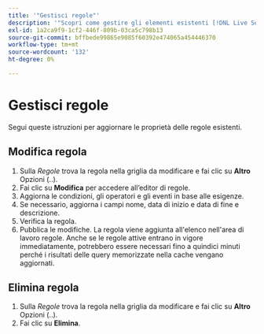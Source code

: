 ```yaml
---
title: '"Gestisci regole"'
description: '"Scopri come gestire gli elementi esistenti [!DNL Live Search] regole."'
exl-id: 1a2ca9f9-1cf2-446f-809b-03ca5c798b13
source-git-commit: bffbede99865e9085f60392e474065a454446370
workflow-type: tm+mt
source-wordcount: '132'
ht-degree: 0%

---
```


# Gestisci regole

Segui queste istruzioni per aggiornare le proprietà delle regole esistenti.

## Modifica regola

1. Sulla *Regole* trova la regola nella griglia da modificare e fai clic su **Altro** Opzioni (..).
1. Fai clic su **Modifica** per accedere all’editor di regole.
1. Aggiorna le condizioni, gli operatori e gli eventi in base alle esigenze.
1. Se necessario, aggiorna i campi nome, data di inizio e data di fine e descrizione.
1. Verifica la regola.
1. Pubblica le modifiche.
La regola viene aggiunta all&#39;elenco nell&#39;area di lavoro regole. Anche se le regole attive entrano in vigore immediatamente, potrebbero essere necessari fino a quindici minuti perché i risultati delle query memorizzate nella cache vengano aggiornati.

## Elimina regola

1. Sulla *Regole* trova la regola nella griglia da modificare e fai clic su **Altro** Opzioni (..).
1. Fai clic su **Elimina**.
